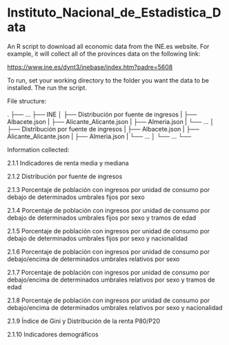 # Instituto_Nacional_de_Estadistica_Data
An R script to download all economic data from the INE.es website. For example, it will collect all of the provinces data on the following link:

https://www.ine.es/dynt3/inebase/index.htm?padre=5608

To run, set your working directory to the folder you want the data to be installed. The run the script.

File structure:

.
├── ...
├── INE
│   ├── Distribución por fuente de ingresos
|       ├── Albacete.json
|       ├── Alicante_Alicante.json
|       ├── Almeria.json
|       └── ...
│   ├── Distribución por fuente de ingresos
|       ├── Albacete.json
|       ├── Alicante_Alicante.json
|       ├── Almeria.json
|       └── ...
│   └── ...
└──


Information collected:

2.1.1 Indicadores de renta media y mediana

2.1.2 Distribución por fuente de ingresos

2.1.3 Porcentaje de población con ingresos por unidad de consumo por debajo de determinados umbrales fijos por sexo

2.1.4 Porcentaje de población con ingresos por unidad de consumo por debajo de determinados umbrales fijos por sexo y tramos de edad

2.1.5 Porcentaje de población con ingresos por unidad de consumo por debajo de determinados umbrales fijos por sexo y nacionalidad

2.1.6 Porcentaje de población con ingresos por unidad de consumo por debajo/encima de determinados umbrales relativos por sexo

2.1.7 Porcentaje de población con ingresos por unidad de consumo por debajo/encima de determinados umbrales relativos por sexo y tramos de edad

2.1.8 Porcentaje de población con ingresos por unidad de consumo por debajo/encima de determinados umbrales relativos por sexo y nacionalidad

2.1.9 Índice de Gini y Distribución de la renta P80/P20

2.1.10 Indicadores demográficos
